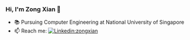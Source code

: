 ### Hi, I'm Zong Xian 👋

- 📚 Pursuing Computer Engineering at National University of Singapore 
- 📫 Reach me: [![Linkedin:zongxian](https://img.shields.io/badge/Linkedin-blue?style=flat&logo=Linkedin&logoColor=white)][linkedin]

[linkedin]: https://www.linkedin.com/in/zongxiann/

